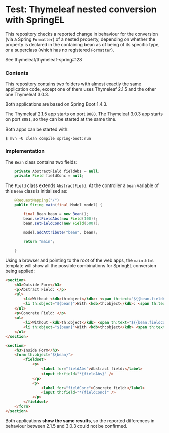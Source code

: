 Test: Thymeleaf nested conversion with SpringEL
=======================================

This repository checks a reported change in behaviour for the conversion (via a Spring `Formatter`) of a nested property, depending on whether the property is declared in the containing bean as of being of its specific type, or a superclass (which has no registered `Formatter`).

See thymeleaf/thymeleaf-spring#128

### Contents

This repository contains two folders with almost exactly the same application code, except one of them uses Thymeleaf 2.1.5 and the other one Thymeleaf 3.0.3.

Both applications are based on Spring Boot 1.4.3.

The Thymeleaf 2.1.5 app starts on port `8080`. The Thymeleaf 3.0.3 app starts on port `8081`, so they can be started at the same time.

Both apps can be started with:

```
$ mvn -U clean compile spring-boot:run
```

### Implementation

The `Bean` class contains two fields:

```java
    private AbstractField fieldAbs = null;
    private Field fieldConc = null;
```

The `Field` class extends `AbstractField`. At the controller a `bean` variable of this `Bean` class is initialised as:

```java
    @RequestMapping("/")
    public String main(final Model model) {

        final Bean bean = new Bean();
        bean.setFieldAbs(new Field(100));
        bean.setFieldConc(new Field(500));

        model.addAttribute("bean", bean);

        return "main";

    }
```

Using a browser and pointing to the root of the web apps, the `main.html` template will show all the possible combinations for SpringEL conversion being applied:

```html
<section>
    <h3>Outside Form</h3>
    <p>Abstract Field: </p>
    <ul>
        <li>Without <kdb>th:object</kdb>: <span th:text="${{bean.fieldAbs}}">...</span></li>
        <li th:object="${bean}">With <kdb>th:object</kdb>: <span th:text="*{{fieldAbs}}">...</span></li>
    </ul>
    <p>Concrete Field: </p>
    <ul>
        <li>Without <kdb>th:object</kdb> <span th:text="${{bean.fieldConc}}">...</span></li>
        <li th:object="${bean}">With <kdb>th:object</kdb> <span th:text="*{{fieldConc}}">...</span></li>
    </ul>
</section>

<section>
    <h3>Inside Form</h3>
    <form th:object="${bean}">
        <fieldset>
            <p>
                <label for="fieldAbs">Abstract field:</label>
                <input th:field="*{fieldAbs}" />
            </p>
            <p>
                <label for="fieldConc">Concrete field:</label>
                <input th:field="*{fieldConc}" />
            </p>
        </fieldset>
    </form>
</section>
```

Both applications **show the same results**, so the reported differences in behaviour between 2.1.5 and 3.0.3 could not be confirmed.